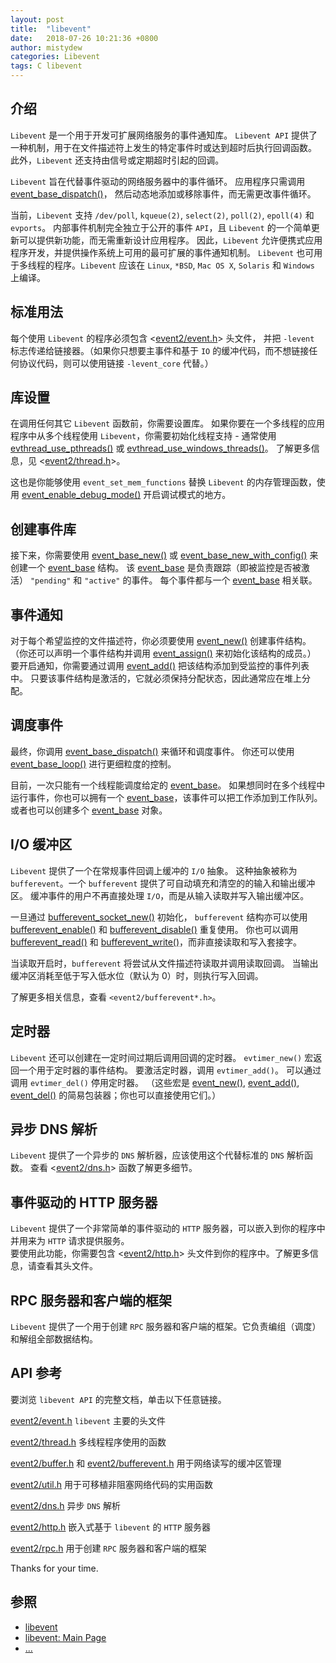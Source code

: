 ```yaml
---
layout: post
title:  "libevent"
date:   2018-07-26 10:21:36 +0800
author: mistydew
categories: Libevent
tags: C libevent
---
```

## 介绍

`Libevent` 是一个用于开发可扩展网络服务的事件通知库。
`Libevent API` 提供了一种机制，用于在文件描述符上发生的特定事件时或达到超时后执行回调函数。
此外，`Libevent` 还支持由信号或定期超时引起的回调。
<!-- excerpt -->

`Libevent` 旨在代替事件驱动的网络服务器中的事件循环。
应用程序只需调用 [event_base_dispatch()](http://www.wangafu.net/~nickm/libevent-2.1/doxygen/html/event_8h.html#a3b0096ff22ff56eae9cbbda8907183d1)，
然后动态地添加或移除事件，而无需更改事件循环。

当前，`Libevent` 支持 `/dev/poll`, `kqueue(2)`, `select(2)`, `poll(2)`, `epoll(4)` 和 `evports`。
内部事件机制完全独立于公开的事件 `API`，且 `Libevent` 的一个简单更新可以提供新功能，而无需重新设计应用程序。
因此，`Libevent` 允许便携式应用程序开发，并提供操作系统上可用的最可扩展的事件通知机制。
`Libevent` 也可用于多线程的程序。`Libevent` 应该在 `Linux`, `*BSD`, `Mac OS X`, `Solaris` 和 `Windows` 上编译。

## 标准用法

每个使用 `Libevent` 的程序必须包含 <[event2/event.h](http://www.wangafu.net/~nickm/libevent-2.1/doxygen/html/event_8h.html)> 头文件，
并把 `-levent` 标志传递给链接器。（如果你只想要主事件和基于 `IO` 的缓冲代码，而不想链接任何协议代码，则可以使用链接 `-levent_core` 代替。）

## 库设置

在调用任何其它 `Libevent` 函数前，你需要设置库。
如果你要在一个多线程的应用程序中从多个线程使用 `Libevent`，你需要初始化线程支持 -
通常使用 [evthread_use_pthreads()](http://www.wangafu.net/~nickm/libevent-2.1/doxygen/html/thread_8h.html#acc0cc708c566c14f4659331ec12f8a5b) 或 [evthread_use_windows_threads()](http://www.wangafu.net/~nickm/libevent-2.1/doxygen/html/thread_8h.html#a1b0fe36dcb033da2c679d39ce8a190e2)。
了解更多信息，见 <[event2/thread.h](http://www.wangafu.net/~nickm/libevent-2.1/doxygen/html/thread_8h.html)>。

这也是你能够使用 `event_set_mem_functions` 替换 `Libevent` 的内存管理函数，使用 [event_enable_debug_mode()](http://www.wangafu.net/~nickm/libevent-2.1/doxygen/html/event_8h.html#a37441a3defac55b5d2513521964b2af5) 开启调试模式的地方。

## 创建事件库

接下来，你需要使用 [event_base_new()](http://www.wangafu.net/~nickm/libevent-2.1/doxygen/html/event_8h.html#af34c025430d445427a2a5661082405c3) 或 [event_base_new_with_config()](http://www.wangafu.net/~nickm/libevent-2.1/doxygen/html/event_8h.html#a925410b1d145c85849882dd220beb9d5) 来创建一个 [event_base](http://www.wangafu.net/~nickm/libevent-2.1/doxygen/html/structevent__base.html) 结构。
该 [event_base](http://www.wangafu.net/~nickm/libevent-2.1/doxygen/html/structevent__base.html) 是负责跟踪（即被监控是否被激活） `"pending"` 和 `"active"` 的事件。
每个事件都与一个 [event_base](http://www.wangafu.net/~nickm/libevent-2.1/doxygen/html/structevent__base.html) 相关联。

## 事件通知

对于每个希望监控的文件描述符，你必须要使用 [event_new()](http://www.wangafu.net/~nickm/libevent-2.1/doxygen/html/event_8h.html#ad60bb980e309993205a3880de41e3ec8) 创建事件结构。
（你还可以声明一个事件结构并调用 [event_assign()](http://www.wangafu.net/~nickm/libevent-2.1/doxygen/html/event_8h.html#a71cbaa3e99d66d788985b25c7f53237d) 来初始化该结构的成员。）
要开启通知，你需要通过调用 [event_add()](http://www.wangafu.net/~nickm/libevent-2.1/doxygen/html/event_8h.html#ab0c85ebe9cf057be1aa17724c701b0c8) 把该结构添加到受监控的事件列表中。
只要该事件结构是激活的，它就必须保持分配状态，因此通常应在堆上分配。

## 调度事件

最终，你调用 [event_base_dispatch()](http://www.wangafu.net/~nickm/libevent-2.1/doxygen/html/event_8h.html#a3b0096ff22ff56eae9cbbda8907183d1) 来循环和调度事件。
你还可以使用 [event_base_loop()](http://www.wangafu.net/~nickm/libevent-2.1/doxygen/html/event_8h.html#a76e311cff042dab77125e309315a0617) 进行更细粒度的控制。

目前，一次只能有一个线程能调度给定的 [event_base](http://www.wangafu.net/~nickm/libevent-2.1/doxygen/html/structevent__base.html)。
如果想同时在多个线程中运行事件，你也可以拥有一个 [event_base](http://www.wangafu.net/~nickm/libevent-2.1/doxygen/html/structevent__base.html)，该事件可以把工作添加到工作队列。
或者也可以创建多个 [event_base](http://www.wangafu.net/~nickm/libevent-2.1/doxygen/html/structevent__base.html) 对象。

## I/O 缓冲区

`Libevent` 提供了一个在常规事件回调上缓冲的 `I/O` 抽象。
这种抽象被称为 `bufferevent`。一个 `bufferevent` 提供了可自动填充和清空的的输入和输出缓冲区。
缓冲事件的用户不再直接处理 `I/O`，而是从输入读取并写入输出缓冲区。

一旦通过 [bufferevent_socket_new()](http://www.wangafu.net/~nickm/libevent-2.1/doxygen/html/bufferevent_8h.html#a71181be5ab504e26f866dd3d91494854) 初始化，
`bufferevent` 结构亦可以使用 [bufferevent_enable()](http://www.wangafu.net/~nickm/libevent-2.1/doxygen/html/bufferevent_8h.html#aa8a5dd2436494afd374213b99102265b) 和 [bufferevent_disable()](http://www.wangafu.net/~nickm/libevent-2.1/doxygen/html/bufferevent_8h.html#a4f3974def824e73a6861d94cff71e7c6) 重复使用。
你也可以调用 [bufferevent_read()](http://www.wangafu.net/~nickm/libevent-2.1/doxygen/html/bufferevent_8h.html#a9e36c54f6b0ea02183998d5a604a00ef) 和 [bufferevent_write()](http://www.wangafu.net/~nickm/libevent-2.1/doxygen/html/bufferevent_8h.html#a7873bee379202ca1913ea365b92d2ed1)，而非直接读取和写入套接字。

当读取开启时，`bufferevent` 将尝试从文件描述符读取并调用读取回调。
当输出缓冲区消耗至低于写入低水位（默认为 0）时，则执行写入回调。

了解更多相关信息，查看 `<event2/bufferevent*.h>`。

## 定时器

`Libevent` 还可以创建在一定时间过期后调用回调的定时器。
`evtimer_new()` 宏返回一个用于定时器的事件结构。
要激活定时器，调用 `evtimer_add()`。
可以通过调用 `evtimer_del()` 停用定时器。
（这些宏是 [event_new()](http://www.wangafu.net/~nickm/libevent-2.1/doxygen/html/event_8h.html#ad60bb980e309993205a3880de41e3ec8), [event_add()](http://www.wangafu.net/~nickm/libevent-2.1/doxygen/html/event_8h.html#ab0c85ebe9cf057be1aa17724c701b0c8), [event_del()](http://www.wangafu.net/~nickm/libevent-2.1/doxygen/html/event_8h.html#a8d6f0f479b2b2b5c13854b7efae7b243) 的简易包装器；你也可以直接使用它们。）

## 异步 DNS 解析

`Libevent` 提供了一个异步的 `DNS` 解析器，应该使用这个代替标准的 `DNS` 解析函数。
查看 <[event2/dns.h](http://www.wangafu.net/~nickm/libevent-2.1/doxygen/html/dns_8h.html)> 函数了解更多细节。

## 事件驱动的 HTTP 服务器

`Libevent` 提供了一个非常简单的事件驱动的 `HTTP` 服务器，可以嵌入到你的程序中并用来为 `HTTP` 请求提供服务。<br>
要使用此功能，你需要包含 <[event2/http.h](http://www.wangafu.net/~nickm/libevent-2.1/doxygen/html/http_8h.html)> 头文件到你的程序中。了解更多信息，请查看其头文件。

## RPC 服务器和客户端的框架

`Libevent` 提供了一个用于创建 `RPC` 服务器和客户端的框架。它负责编组（调度）和解组全部数据结构。

## API 参考

要浏览 `libevent API` 的完整文档，单击以下任意链接。

[event2/event.h](http://www.wangafu.net/~nickm/libevent-2.1/doxygen/html/event_8h.html) `libevent` 主要的头文件

[event2/thread.h](http://www.wangafu.net/~nickm/libevent-2.1/doxygen/html/thread_8h.html) 多线程程序使用的函数

[event2/buffer.h](http://www.wangafu.net/~nickm/libevent-2.1/doxygen/html/buffer_8h.html) 和 [event2/bufferevent.h](http://www.wangafu.net/~nickm/libevent-2.1/doxygen/html/bufferevent_8h.html) 用于网络读写的缓冲区管理

[event2/util.h](http://www.wangafu.net/~nickm/libevent-2.1/doxygen/html/util_8h.html) 用于可移植非阻塞网络代码的实用函数

[event2/dns.h](http://www.wangafu.net/~nickm/libevent-2.1/doxygen/html/dns_8h.html) 异步 `DNS` 解析

[event2/http.h](http://www.wangafu.net/~nickm/libevent-2.1/doxygen/html/http_8h.html) 嵌入式基于 `libevent` 的 `HTTP` 服务器

[event2/rpc.h](http://www.wangafu.net/~nickm/libevent-2.1/doxygen/html/rpc_8h.html) 用于创建 `RPC` 服务器和客户端的框架

Thanks for your time.

## 参照
* [libevent](http://libevent.org)
* [libevent: Main Page](http://www.wangafu.net/~nickm/libevent-2.1/doxygen/html/)
* [...](https://github.com/mistydew)
